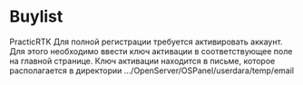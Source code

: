 # Buylist
PracticRTK
Для полной регистрации требуется активировать аккаунт. Для этого необходимо ввести ключ активации в соответствующее поле на главной странице. Ключ активации находится в письме, которое располагается в директории  …/OpenServer/OSPanel/userdara/temp/email
